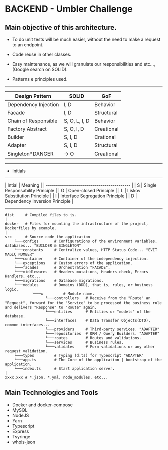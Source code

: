 # BACKEND - Umbler Challenge

## Main objective of this architecture.
- To do unit tests will be much easier, without the need to make a request to an endpoint.
- Code reuse in other classes.
- Easy maintenance, as we will granulate our responsibilities and etc..., (Google search on SOLID).

- Patterns e principles used.
_______________________________________________________________

|  Design Pattern           |  SOLID           | GoF          |
| ------------------------- | ---------------- |--------------|
|  Dependency Injection     | I, D             | Behavior     |
|  Facade                   | I, D             | Structural   |
|  Chain of Responsible     | S, O, L, I, D    | Behavior     |
|  Factory Abstract         | S, O, I, D       | Creational   |
|  Builder                  | S, I, D          | Crational    |
|  Adapter                  | S, I, D          | Structural   |
|  Singleton*DANGER         | -> O             | Creational   |
_______________________________________________________________

- Initials
______________________________________________

|  Intial | Meaning                          |
| ------------------------------------------ |
|  S      | Single Responsability Principle  |
|  O      | Open-closed Principle            |
|  L      | Liskov Substitution Principle    |
|  I      | Interface Segregation Principle  |
|  D      | Dependency Inversion Principle   |
______________________________________________


~~~~
dist     # Compiled files to js.
|
docker   # Files for mounting the infrastructure of the project, Dockerfiles by example.
|
src      # Source code the application
    └───configs       # Configurations of the environment variables, databases... "BUILDER & SINGLETON"
    └───constants     # Centralize values, HTTP Status Code... "EVIT MAGIC NUMBER"
    └───container     # Container of the independency injection.
    └───exceptions    # Custom errors of the application.
    └───facades       # Orchestration "FACADE".
    └───middlewares   # Headers mutations, Headers check, Errors Handlers, etc...
    └───migrations    # Database migrations.
    └───modules       # Domains (DDD), that is, rules, or business logic.
            └───x         # Module name.
                  └───controllers   # Receive from the "Route" an "Request", forward for the "Service" to be processed the business rule and delivers "Response" to "Route" again.
                  └───entities      # Entities or "models" of the database.
                  └───interfaces    # Data Transfer Objects(DTO), common interfaces...
                  └───providers     # Third-party services. "ADAPTER"
                  └───repositories  # ORM / Query Builders. "ADAPTER"
                  └───routes        # Routes and validations.
                  └───services      # Business rules.
                  └───validates     # Form validations or any other request validation.
    └───types         # Typing (d.ts) for Typescript "ADAPTER"
    └───app.ts        # The Core of the application | bootstrap of the application.
    └───index.ts      # Start application server.
|
xxxx.xxx # *.json, *.yml, node_modules, etc...
~~~~

## Main Technologies and Tools
- Docker and docker-compose
- MySQL
- NodeJS
- Yarn
- Typescript
- Express
- Tsyringe
- whois-json